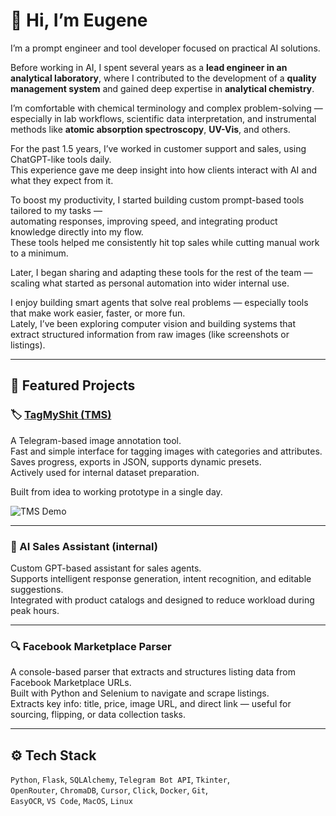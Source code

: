 # 👋 Hi, I’m Eugene

I’m a prompt engineer and tool developer focused on practical AI solutions.

Before working in AI, I spent several years as a **lead engineer in an analytical laboratory**, where I contributed to the development of a **quality management system** and gained deep expertise in **analytical chemistry**.

I’m comfortable with chemical terminology and complex problem-solving — especially in lab workflows, scientific data interpretation, and instrumental methods like **atomic absorption spectroscopy**, **UV-Vis**, and others.

For the past 1.5 years, I’ve worked in customer support and sales, using ChatGPT-like tools daily.  
This experience gave me deep insight into how clients interact with AI and what they expect from it.

To boost my productivity, I started building custom prompt-based tools tailored to my tasks —  
automating responses, improving speed, and integrating product knowledge directly into my flow.  
These tools helped me consistently hit top sales while cutting manual work to a minimum.

Later, I began sharing and adapting these tools for the rest of the team — scaling what started as personal automation into wider internal use.

I enjoy building smart agents that solve real problems — especially tools that make work easier, faster, or more fun.  
Lately, I’ve been exploring computer vision and building systems that extract structured information from raw images (like screenshots or listings).

---

## 🚀 Featured Projects


### 🏷️ [TagMyShit (TMS)](https://github.com/BES420/TMS)  

A Telegram-based image annotation tool.  
Fast and simple interface for tagging images with categories and attributes.  
Saves progress, exports in JSON, supports dynamic presets.  
Actively used for internal dataset preparation.

Built from idea to working prototype in a single day.

![TMS Demo](/demo.gif)

---

### 🧠 AI Sales Assistant (internal)  
Custom GPT-based assistant for sales agents.  
Supports intelligent response generation, intent recognition, and editable suggestions.  
Integrated with product catalogs and designed to reduce workload during peak hours.

---

### 🔍 Facebook Marketplace Parser

A console-based parser that extracts and structures listing data from Facebook Marketplace URLs.  
Built with Python and Selenium to navigate and scrape listings.  
Extracts key info: title, price, image URL, and direct link — useful for sourcing, flipping, or data collection tasks.

---

## ⚙️ Tech Stack

`Python`, `Flask`, `SQLAlchemy`, `Telegram Bot API`, `Tkinter`,  
`OpenRouter`, `ChromaDB`, `Cursor`, `Click`, `Docker`, `Git`,  
`EasyOCR`, `VS Code`, `MacOS`, `Linux`
